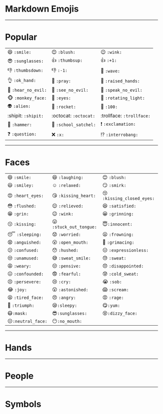 # Markdown Emojis

---

# Popular

|                                 |                                     |                                     |
| :------------------------------ | :---------------------------------- | :---------------------------------- |
| :smile: `:smile:`               | :blush: `:blush:`                   | :wink: `:wink:`                     |
| :sunglasses: `:sunglasses:`     | :thumbsup: `:thumbsup:`             | :+1: `:+1:`                         |
| :thumbsdown: `:thumbsdown:`     | :-1: `:-1:`                         | :wave: `:wave:`                     |
| :ok_hand: `:ok_hand:`           | :pray: `:pray:`                     | :raised_hands: `:raised_hands:`     |
| :hear_no_evil: `:hear_no_evil:` | :see_no_evil: `:see_no_evil:`       | :speak_no_evil: `:speak_no_evil:`   |
| :monkey_face: `:monkey_face:`   | :eyes: `:eyes:`                     | :rotating_light: `:rotating_light:` |
| :alien: `:alien:`               | :rocket: `:rocket:`                 | :100: `:100:`                       |
| :shipit: `:shipit:`             | :octocat: `:octocat:`               | :trollface: `:trollface:`           |
| :hammer: `:hammer:`             | :school_satchel: `:school_satchel:` | :exclamation: `:exclamation:`       |
| :question: `:question:`         | :x: `:x:`                           | :interrobang: `:interrobang:`       |

---

# Faces

|                                |                                         |                                               |
| :----------------------------- | :-------------------------------------- | :-------------------------------------------- |
| :smile: `:smile:`              | :laughing: `:laughing:`                 | :blush: `:blush:`                             |
| :smiley: `:smiley:`            | :relaxed: `:relaxed:`                   | :smirk: `:smirk:`                             |
| :heart_eyes: `:heart_eyes:`    | :kissing_heart: `:kissing_heart:`       | :kissing_closed_eyes: `:kissing_closed_eyes:` |
| :flushed: `:flushed:`          | :relieved: `:relieved:`                 | :satisfied: `:satisfied:`                     |
| :grin: `:grin:`                | :wink: `:wink:`                         | :grinning: `:grinning:`                       |
| :kissing: `:kissing:`          | :stuck_out_tongue: `:stuck_out_tongue:` | :innocent:`:innocent:`                        |
| :sleeping: `:sleeping:`        | :worried: `:worried:`                   | :frowning: `:frowning:`                       |
| :anguished: `:anguished:`      | :open_mouth: `:open_mouth:`             | :grimacing: `:grimacing:`                     |
| :confused: `:confused:`        | :hushed: `:hushed:`                     | :expressionless: `:expressionless:`           |
| :unamused: `:unamused:`        | :sweat_smile: `:sweat_smile:`           | :sweat: `:sweat:`                             |
| :weary: `:weary:`              | :pensive: `:pensive:`                   | :disappointed: `:disappointed:`               |
| :confounded: `:confounded:`    | :fearful: `:fearful:`                   | :cold_sweat: `:cold_sweat:`                   |
| :persevere: `:persevere:`      | :cry: `:cry:`                           | :sob: `:sob:`                                 |
| :joy: `:joy:`                  | :astonished: `:astonished:`             | :scream: `:scream:`                           |
| :tired_face: `:tired_face:`    | :angry: `:angry:`                       | :rage: `:rage:`                               |
| :triumph: `:triumph:`          | :sleepy:`:sleepy:`                      | :yum:`:yum:`                                  |
| :mask:`:mask:`                 | :sunglasses:`:sunglasses:`              | :dizzy_face:`:dizzy_face:`                    |
| :neutral_face:`:neutral_face:` | :no_mouth:`:no_mouth:`                  |                                               |


---

# Hands

---

# People

---

# Symbols

